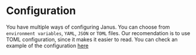 # Configuration

You have multiple ways of configuring Janus. You can choose from `environment variables`, `YAML`, `JSON` or `TOML` files.
Our recomendation is to use TOML configuration, since it makes it easier to read. You can check an example of the configuration [here](/janus.sample.toml)

